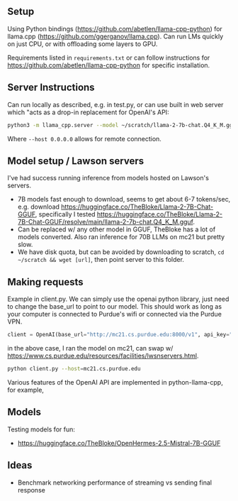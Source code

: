 ## Setup

Using Python bindings (https://github.com/abetlen/llama-cpp-python) for llama.cpp (https://github.com/ggerganov/llama.cpp). Can run LMs quickly on just CPU, or with offloading some layers to GPU. 

Requirements listed in `requirements.txt` or can follow instructions for https://github.com/abetlen/llama-cpp-python for specific installation. 

## Server Instructions
Can run locally as described, e.g. in test.py, or can use built in web server which "acts as a drop-in replacement for OpenAI's API:
```bash 
python3 -m llama_cpp.server --model ~/scratch/llama-2-7b-chat.Q4_K_M.gguf --chat_format chatml --host 0.0.0.0
```
Where `--host 0.0.0.0` allows for remote connection. 


## Model setup / Lawson servers
I've had success running inference from models hosted on Lawson's servers. 
- 7B models fast enough to download, seems to get about 6-7 tokens/sec, e.g. download https://huggingface.co/TheBloke/Llama-2-7B-Chat-GGUF, specifically I tested https://huggingface.co/TheBloke/Llama-2-7B-Chat-GGUF/resolve/main/llama-2-7b-chat.Q4_K_M.gguf. 
- Can be replaced w/ any other model in GGUF, TheBloke has a lot of models converted. Also ran inference for 70B LLMs on mc21 but pretty slow. 
- We have disk quota, but can be avoided by downloading to scratch, `cd ~/scratch && wget [url]`, then point server to this folder. 

## Making requests
Example in client.py. We can simply use the openai python library, just need to change the base_url to point to our model. This should work as long as your computer is connected to Purdue's wifi or connected via the Purdue VPN. 
```python
client = OpenAI(base_url="http://mc21.cs.purdue.edu:8000/v1", api_key="sk-xxx")
```
in the above case, I ran the model on mc21, can swap w/ https://www.cs.purdue.edu/resources/facilities/lwsnservers.html. 
```bash
python client.py --host=mc21.cs.purdue.edu
```

Various features of the OpenAI API are implemented in python-llama-cpp, for example, 

## Models
Testing models for fun:
- https://huggingface.co/TheBloke/OpenHermes-2.5-Mistral-7B-GGUF

## Ideas
- Benchmark networking performance of streaming vs sending final response